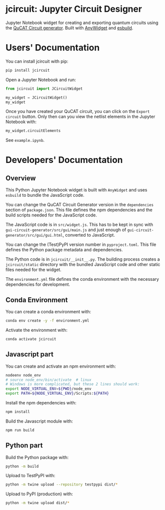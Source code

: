 # jcircuit: Jupyter Circuit Designer

Jupyter Notebook widget for creating and exporting quantum circuits using the [QuCAT Circuit generator](https://github.com/qucat/gui-circuit-generator). Built with [AnyWidget](https://anywidget.dev/) and [esbuild](https://esbuild.github.io/).

# Users' Documentation

You can install jcircuit with pip:
```bash
pip install jcircuit
```
Open a Jupyter Notebook and run:
```python
from jcircuit import JCircuitWidget

my_widget = JCircuitWidget()
my_widget
```
Once you have created your QuCAT circuit, you can click on the `Export circuit` button. Only then can you view the netlist elements in the Jupyter Notebook with:
```python
my_widget.circuitElements
```
See `example.ipynb`.

# Developers' Documentation

## Overview
This Python Jupyter Notebook widget is built with `AnyWidget` and uses `esbuild` to bundle the JavaScript code.

You can change the QuCAT Circuit Generator version in the `dependencies` section of `package.json`. This file defines the npm dependencies and the build scripts needed for the JavaScript code.

The JavaScript code is in `src/widget.js`. This has to be kept in sync with `gui-circuit-generator/src/gui/main.js` and just enough of `gui-circuit-generator/src/gui/gui.html`, converted to JavaScript.

You can change the (Test)PyPI version number in `pyproject.toml`. This file defines the Python package metadata and dependencies.

The Python code is in `jcircuit/__init__.py`. The building process creates a `jcircuit/static` directory with the bundled JavaScript code and other static files needed for the widget.

The `environment.yml` file defines the conda environment with the necessary dependencies for development.

## Conda Environment
You can create a conda environment with:
```bash
conda env create -y -f environment.yml
```
Activate the environment with:
```bash
conda activate jcircuit
```

## Javascript part
You can create and activate an npm environment with:
```bash
nodeenv node_env
# source node_env/bin/activate  # linux
# Windows is more complicated, but these 2 lines should work:
export NODE_VIRTUAL_ENV=${PWD}/node_env
export PATH=${NODE_VIRTUAL_ENV}/Scripts:${PATH}
```
Install the npm dependencies with:
```bash
npm install
```
Build the Javascript module with:
```bash
npm run build
```

## Python part
Build the Python package with:
```bash
python -m build
```
Upload to TestPyPI with:
```bash
python -m twine upload --repository testpypi dist/*
```
Upload to PyPI (production) with:
```bash
python -m twine upload dist/*
```
